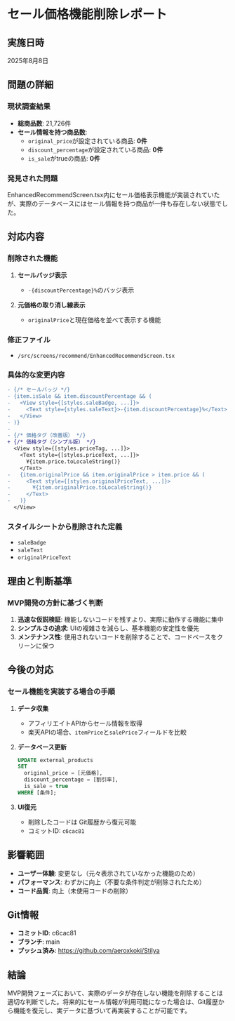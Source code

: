 # セール価格機能削除レポート

## 実施日時
2025年8月8日

## 問題の詳細

### 現状調査結果
- **総商品数**: 21,726件
- **セール情報を持つ商品数**: 
  - `original_price`が設定されている商品: **0件**
  - `discount_percentage`が設定されている商品: **0件**
  - `is_sale`がtrueの商品: **0件**

### 発見された問題
EnhancedRecommendScreen.tsx内にセール価格表示機能が実装されていたが、実際のデータベースにはセール情報を持つ商品が一件も存在しない状態でした。

## 対応内容

### 削除された機能
1. **セールバッジ表示**
   - `-{discountPercentage}%`のバッジ表示
   
2. **元価格の取り消し線表示**
   - `originalPrice`と現在価格を並べて表示する機能

### 修正ファイル
- `/src/screens/recommend/EnhancedRecommendScreen.tsx`

### 具体的な変更内容
```diff
- {/* セールバッジ */}
- {item.isSale && item.discountPercentage && (
-   <View style={[styles.saleBadge, ...]}>
-     <Text style={styles.saleText}>-{item.discountPercentage}%</Text>
-   </View>
- )}
- 
- {/* 価格タグ（改善版） */}
+ {/* 価格タグ（シンプル版） */}
  <View style={[styles.priceTag, ...]}>
    <Text style={[styles.priceText, ...]}>
      ¥{item.price.toLocaleString()}
    </Text>
-   {item.originalPrice && item.originalPrice > item.price && (
-     <Text style={[styles.originalPriceText, ...]}>
-       ¥{item.originalPrice.toLocaleString()}
-     </Text>
-   )}
  </View>
```

### スタイルシートから削除された定義
- `saleBadge`
- `saleText`
- `originalPriceText`

## 理由と判断基準

### MVP開発の方針に基づく判断
1. **迅速な仮説検証**: 機能しないコードを残すより、実際に動作する機能に集中
2. **シンプルさの追求**: UIの複雑さを減らし、基本機能の安定性を優先
3. **メンテナンス性**: 使用されないコードを削除することで、コードベースをクリーンに保つ

## 今後の対応

### セール機能を実装する場合の手順
1. **データ収集**
   - アフィリエイトAPIからセール情報を取得
   - 楽天APIの場合、`itemPrice`と`salePrice`フィールドを比較

2. **データベース更新**
   ```sql
   UPDATE external_products 
   SET 
     original_price = [元価格],
     discount_percentage = [割引率],
     is_sale = true
   WHERE [条件];
   ```

3. **UI復元**
   - 削除したコードは Git履歴から復元可能
   - コミットID: `c6cac81`

## 影響範囲
- **ユーザー体験**: 変更なし（元々表示されていなかった機能のため）
- **パフォーマンス**: わずかに向上（不要な条件判定が削除されたため）
- **コード品質**: 向上（未使用コードの削除）

## Git情報
- **コミットID**: c6cac81
- **ブランチ**: main
- **プッシュ済み**: https://github.com/aeroxkoki/Stilya

## 結論
MVP開発フェーズにおいて、実際のデータが存在しない機能を削除することは適切な判断でした。将来的にセール情報が利用可能になった場合は、Git履歴から機能を復元し、実データに基づいて再実装することが可能です。
